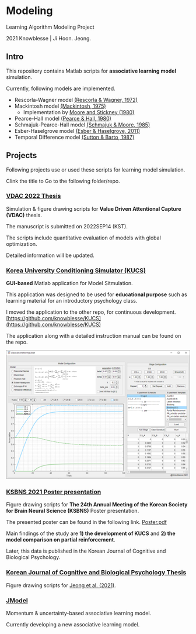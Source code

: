 # Modeling

Learning Algorithm Modeling Project

2021 Knowblesse | Ji Hoon. Jeong.

## Intro

This repository contains Matlab scripts for **associative learning model** simulation. 

Currently, following models are implemented. 

- Rescorla-Wagner model [(Rescorla & Wagner, 1972)](https://www.researchgate.net/publication/233820243_A_theory_of_Pavlovian_conditioning_Variations_in_the_effectiveness_of_reinforcement_and_nonreinforcement)
- Mackintosh model [(Mackintosh, 1975)](https://psycnet.apa.org/record/1975-26802-001)
    - Implementation by [Moore and Stickney (1980)](https://link.springer.com/content/pdf/10.3758/BF03332852.pdf)
- Pearce-Hall model [(Pearce & Hall, 1980)](https://citeseerx.ist.psu.edu/viewdoc/download?doi=10.1.1.334.4309&rep=rep1&type=pdf)
- Schmajuk-Pearce-Hall model [(Schmajuk & Moore, 1985)](https://link.springer.com/content/pdf/10.3758/bf03326534.pdf)
- Esber-Haselgrove model [(Esber & Haselgrove, 2011)](https://royalsocietypublishing.org/doi/epdf/10.1098/rspb.2011.0836)
- Temporal Difference model [(Sutton & Barto, 1987)](https://philippe-preux.github.io/ensg/aeac/papiers/sutton-barto-TD-87.pdf)


## Projects

Following projects use or used these scripts for learning model simulation.

Clink the title to Go to the following folder/repo.


### [VDAC 2022 Thesis](https://github.com/knowblesse/Modeling/tree/main/VDAC)

Simulation & figure drawing scripts for **Value Driven Attentional Capture (VDAC)** thesis.

The manuscript is submitted on 2022SEP14 (KST).

The scripts include quantitative evaluation of models with global optimization.

Detailed information will be updated.


### [Korea University Conditioning Simulator (KUCS)](https://github.com/knowblesse/KUCS)

**GUI-based** Matlab application for Model Sitmulation.

This application was designed to be used for **educational purpose** such as learning material for an introductory psychology class.

I moved the application to the other repo, for continuous development. [https://github.com/knowblesse/KUCS](https://github.com/knowblesse/KUCS)

The application along with a detailed instruction manual can be found on the repo.

![KUCS image](https://raw.githubusercontent.com/knowblesse/Modeling/main/KUCS.png)


### [KSBNS 2021 Poster presentation](https://github.com/knowblesse/Modeling/tree/main/KSBNS)

Figure drawing scripts for **The 24th Annual Meeting of the Korean Society for Brain Neural Science (KSBNS)** Poster presentation.

The presented poster can be found in the following link. [Poster.pdf](https://github.com/knowblesse/Modeling/blob/main/KSBNS/Poster.pdf)

Main findings of the study are **1) the development of KUCS** and **2) the model comparison on partial reinforcement**.

Later, this data is published in the Korean Journal of Cognitive and Biological Psychology. 


### [Korean Journal of Cognitive and Biological Psychology Thesis](https://github.com/knowblesse/Modeling/tree/main/CogBioPsy)

Figure drawing scripts for [Jeong et al. (2021)](https://10.22172/cogbio.2021.33.4.004).

### [JModel](https://github.com/knowblesse/Modeling/tree/main/JModel)

Momentum & uncertainty-based associative learning model.

Currently developing a new associative learning model.


